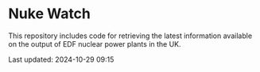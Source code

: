 # Nuke Watch

This repository includes code for retrieving the latest information available on the output of EDF nuclear power plants in the UK.

Last updated: 2024-10-29 09:15